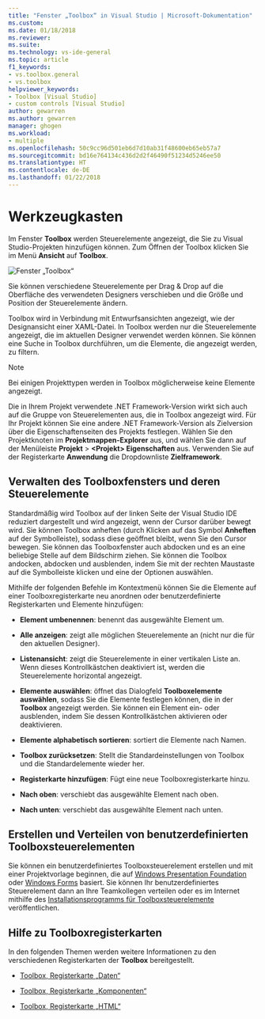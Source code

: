 ```yaml
---
title: "Fenster „Toolbox“ in Visual Studio | Microsoft-Dokumentation"
ms.custom: 
ms.date: 01/18/2018
ms.reviewer: 
ms.suite: 
ms.technology: vs-ide-general
ms.topic: article
f1_keywords:
- vs.toolbox.general
- vs.toolbox
helpviewer_keywords:
- Toolbox [Visual Studio]
- custom controls [Visual Studio]
author: gewarren
ms.author: gewarren
manager: ghogen
ms.workload:
- multiple
ms.openlocfilehash: 50c9cc96d501eb6d7d10ab31f48600eb65eb57a7
ms.sourcegitcommit: bd16e764134c436d2d2f46490f51234d5246ee50
ms.translationtype: HT
ms.contentlocale: de-DE
ms.lasthandoff: 01/22/2018
---
```

# <a name="toolbox"></a>Werkzeugkasten

Im Fenster **Toolbox** werden Steuerelemente angezeigt, die Sie zu Visual Studio-Projekten hinzufügen können. Zum Öffnen der Toolbox klicken Sie im Menü **Ansicht** auf **Toolbox**.

![Fenster „Toolbox“](media/toolbox.png)

Sie können verschiedene Steuerelemente per Drag & Drop auf die Oberfläche des verwendeten Designers verschieben und die Größe und Position der Steuerelemente ändern.

Toolbox wird in Verbindung mit Entwurfsansichten angezeigt, wie der Designansicht einer XAML-Datei. In Toolbox werden nur die Steuerelemente angezeigt, die im aktuellen Designer verwendet werden können. Sie können eine Suche in Toolbox durchführen, um die Elemente, die angezeigt werden, zu filtern.

> [!NOTE]
> Bei einigen Projekttypen werden in Toolbox möglicherweise keine Elemente angezeigt.

Die in Ihrem Projekt verwendete .NET Framework-Version wirkt sich auch auf die Gruppe von Steuerelementen aus, die in Toolbox angezeigt wird. Für Ihr Projekt können Sie eine andere .NET Framework-Version als Zielversion über die Eigenschaftenseiten des Projekts festlegen. Wählen Sie den Projektknoten im **Projektmappen-Explorer** aus, und wählen Sie dann auf der Menüleiste **Projekt** > **\<Projekt\> Eigenschaften** aus. Verwenden Sie auf der Registerkarte **Anwendung** die Dropdownliste **Zielframework**.

## <a name="managing-the-toolbox-window-and-its-controls"></a>Verwalten des Toolboxfensters und deren Steuerelemente

Standardmäßig wird Toolbox auf der linken Seite der Visual Studio IDE reduziert dargestellt und wird angezeigt, wenn der Cursor darüber bewegt wird. Sie können Toolbox anheften (durch Klicken auf das Symbol **Anheften** auf der Symbolleiste), sodass diese geöffnet bleibt, wenn Sie den Cursor bewegen. Sie können das Toolboxfenster auch abdocken und es an eine beliebige Stelle auf dem Bildschirm ziehen. Sie können die Toolbox andocken, abdocken und ausblenden, indem Sie mit der rechten Maustaste auf die Symbolleiste klicken und eine der Optionen auswählen.

Mithilfe der folgenden Befehle im Kontextmenü können Sie die Elemente auf einer Toolboxregisterkarte neu anordnen oder benutzerdefinierte Registerkarten und Elemente hinzufügen:

- **Element umbenennen**: benennt das ausgewählte Element um.

- **Alle anzeigen**: zeigt alle möglichen Steuerelemente an (nicht nur die für den aktuellen Designer).

- **Listenansicht**: zeigt die Steuerelemente in einer vertikalen Liste an. Wenn dieses Kontrollkästchen deaktiviert ist, werden die Steuerelemente horizontal angezeigt.

- **Elemente auswählen**: öffnet das Dialogfeld **Toolboxelemente auswählen**, sodass Sie die Elemente festlegen können, die in der **Toolbox** angezeigt werden. Sie können ein Element ein- oder ausblenden, indem Sie dessen Kontrollkästchen aktivieren oder deaktivieren.

- **Elemente alphabetisch sortieren**: sortiert die Elemente nach Namen.

- **Toolbox zurücksetzen**: Stellt die Standardeinstellungen von Toolbox und die Standardelemente wieder her.

- **Registerkarte hinzufügen**: Fügt eine neue Toolboxregisterkarte hinzu.

- **Nach oben**: verschiebt das ausgewählte Element nach oben.

- **Nach unten**: verschiebt das ausgewählte Element nach unten.

## <a name="creating-and-distributing-custom-toolbox-controls"></a>Erstellen und Verteilen von benutzerdefinierten Toolboxsteuerelementen

Sie können ein benutzerdefiniertes Toolboxsteuerelement erstellen und mit einer Projektvorlage beginnen, die auf [Windows Presentation Foundation](../../extensibility/creating-a-wpf-toolbox-control.md) oder [Windows Forms](../../extensibility/creating-a-windows-forms-toolbox-control.md) basiert. Sie können Ihr benutzerdefiniertes Steuerelement dann an Ihre Teamkollegen verteilen oder es im Internet mithilfe des [Installationsprogramms für Toolboxsteuerelemente](http://download.microsoft.com/download/8/3/6/836657BD-9CCB-4ED4-B9D2-FB769473B284/TCI_whitepaper.docx) veröffentlichen.

## <a name="help-on-toolbox-tabs"></a>Hilfe zu Toolboxregisterkarten

In den folgenden Themen werden weitere Informationen zu den verschiedenen Registerkarten der **Toolbox** bereitgestellt.

- [Toolbox, Registerkarte „Daten“](../../ide/reference/toolbox-data-tab.md)

- [Toolbox, Registerkarte „Komponenten“](../../ide/reference/toolbox-components-tab.md)

- [Toolbox, Registerkarte „HTML“](../../ide/reference/toolbox-html-tab.md)
